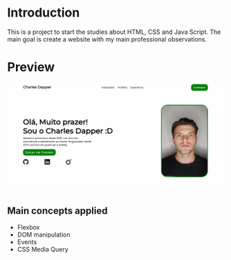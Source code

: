 # Introduction

This is a project to start the studies about HTML, CSS and Java Script.
The main goal is create a website with my main professional observations.

# Preview 

<img src="https://github.com/30charlesdapper/site-portfolio/blob/main/preview.png" heigth="500"/>

## Main concepts applied

 - Flexbox
 - DOM manipulation
 - Events
 - CSS Media Query
